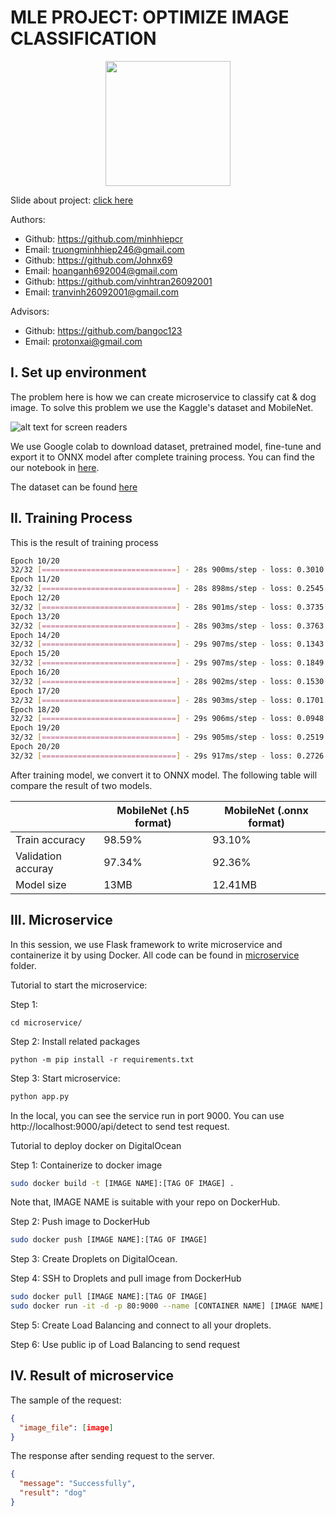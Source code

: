 # MLE PROJECT: OPTIMIZE IMAGE CLASSIFICATION

<p align="center">
    <img src='https://storage.googleapis.com/protonx-cloud-storage/transformer/protonx-transf.png' width=200 class="center">
</p>

Slide about project: [click here](https://docs.google.com/presentation/d/1FbZp18rV2AMBOPFUg0yYb_3h96vZ2uNd/edit#slide=id.p1)

Authors:

- Github: https://github.com/minhhiepcr
- Email: truongminhhiep246@gmail.com
- Github: https://github.com/Johnx69
- Email: hoanganh692004@gmail.com
- Github: https://github.com/vinhtran26092001
- Email: tranvinh26092001@gmail.com

Advisors:

- Github: https://github.com/bangoc123
- Email: protonxai@gmail.com

## I. Set up environment

The problem here is how we can create microservice to classify cat & dog image. To solve this problem we use the Kaggle's dataset and MobileNet.

![alt text for screen readers](https://camo.githubusercontent.com/f0fe57a3540c293e21dcadff0cf5dedf3aaaea16509613822ee713fd40228a91/68747470733a2f2f6d69726f2e6d656469756d2e636f6d2f6d61782f313833382f312a6f4233533579484868766f75674a6b50587563386f672e676966 "Text to show on mouseover")

We use Google colab to download dataset, pretrained model, fine-tune and export it to ONNX model after complete training process. You can find the our notebook in [here](./notebook/Dogs_Cats_MobileNet.ipynb).

The dataset can be found [here](https://www.kaggle.com/competitions/dogs-vs-cats/data)

## II. Training Process

This is the result of training process

```sh
Epoch 10/20
32/32 [==============================] - 28s 900ms/step - loss: 0.3010 - accuracy: 0.9719 - val_loss: 0.0556 - val_accuracy: 0.9797
Epoch 11/20
32/32 [==============================] - 28s 898ms/step - loss: 0.2545 - accuracy: 0.9688 - val_loss: 0.5366 - val_accuracy: 0.9625
Epoch 12/20
32/32 [==============================] - 28s 901ms/step - loss: 0.3735 - accuracy: 0.9703 - val_loss: 0.2056 - val_accuracy: 0.9781
Epoch 13/20
32/32 [==============================] - 28s 903ms/step - loss: 0.3763 - accuracy: 0.9719 - val_loss: 0.2275 - val_accuracy: 0.9750
Epoch 14/20
32/32 [==============================] - 29s 907ms/step - loss: 0.1343 - accuracy: 0.9875 - val_loss: 0.1534 - val_accuracy: 0.9766
Epoch 15/20
32/32 [==============================] - 29s 907ms/step - loss: 0.1849 - accuracy: 0.9875 - val_loss: 0.2573 - val_accuracy: 0.9719
Epoch 16/20
32/32 [==============================] - 28s 902ms/step - loss: 0.1530 - accuracy: 0.9859 - val_loss: 0.3693 - val_accuracy: 0.9734
Epoch 17/20
32/32 [==============================] - 28s 903ms/step - loss: 0.1701 - accuracy: 0.9844 - val_loss: 0.1868 - val_accuracy: 0.9812
Epoch 18/20
32/32 [==============================] - 29s 906ms/step - loss: 0.0948 - accuracy: 0.9906 - val_loss: 0.1464 - val_accuracy: 0.9812
Epoch 19/20
32/32 [==============================] - 29s 905ms/step - loss: 0.2519 - accuracy: 0.9828 - val_loss: 0.1669 - val_accuracy: 0.9797
Epoch 20/20
32/32 [==============================] - 29s 917ms/step - loss: 0.2726 - accuracy: 0.9859 - val_loss: 0.2805 - val_accuracy: 0.9734
```

After training model, we convert it to ONNX model. The following table will compare the result of two models.

|                    | MobileNet (.h5 format) | MobileNet (.onnx format) |
| ------------------ | ---------------------- | ------------------------ |
| Train accuracy     | 98.59%                 | 93.10%                   |
| Validation accuray | 97.34%                 | 92.36%                   |
| Model size         | 13MB                   | 12.41MB                  |

## III. Microservice

In this session, we use Flask framework to write microservice and containerize it by using Docker. All code can be found in [microservice](./microservice/) folder.

Tutorial to start the microservice:

Step 1:

```
cd microservice/
```

Step 2: Install related packages

```
python -m pip install -r requirements.txt
```

Step 3: Start microservice:

```sh
python app.py
```

In the local, you can see the service run in port 9000. You can use http://localhost:9000/api/detect to send test request.

Tutorial to deploy docker on DigitalOcean

Step 1: Containerize to docker image

```sh
sudo docker build -t [IMAGE NAME]:[TAG OF IMAGE] .
```

Note that, IMAGE NAME is suitable with your repo on DockerHub.

Step 2: Push image to DockerHub

```sh
sudo docker push [IMAGE NAME]:[TAG OF IMAGE]
```

Step 3: Create Droplets on DigitalOcean.

Step 4: SSH to Droplets and pull image from DockerHub

```sh
sudo docker pull [IMAGE NAME]:[TAG OF IMAGE]
sudo docker run -it -d -p 80:9000 --name [CONTAINER NAME] [IMAGE NAME]:[TAG OF IMAGE]
```

Step 5: Create Load Balancing and connect to all your droplets.

Step 6: Use public ip of Load Balancing to send request

## IV. Result of microservice

The sample of the request:

```json
{
  "image_file": [image]
}
```

The response after sending request to the server.

```json
{
  "message": "Successfully",
  "result": "dog"
}
```
